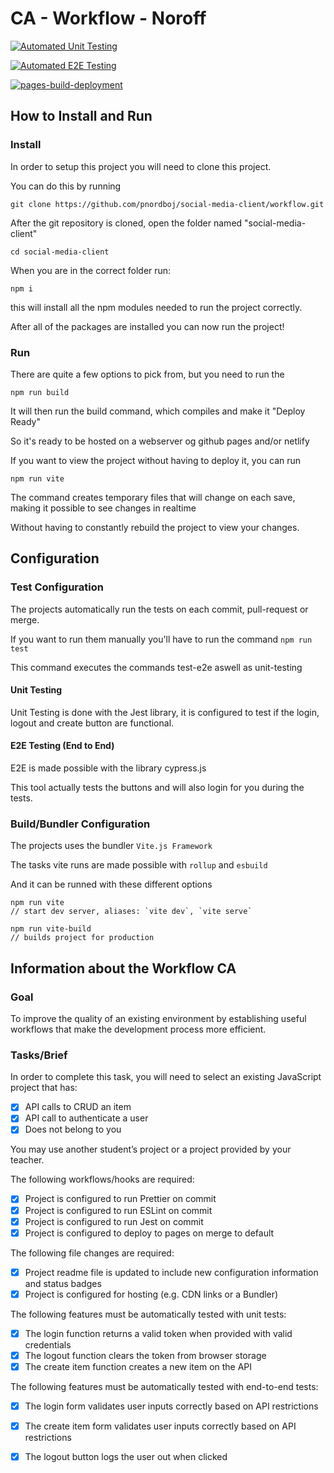 # CA - Workflow - Noroff

[![Automated Unit Testing](https://github.com/pnordboj/social-media-client/actions/workflows/main.yml/badge.svg)](https://github.com/pnordboj/social-media-client/actions/workflows/main.yml)

[![Automated E2E Testing](https://github.com/pnordboj/social-media-client/actions/workflows/e2e-test.yml/badge.svg?branch=workflow)](https://github.com/pnordboj/social-media-client/actions/workflows/e2e-test.yml)

[![pages-build-deployment](https://github.com/pnordboj/social-media-client/actions/workflows/pages/pages-build-deployment/badge.svg)](https://github.com/pnordboj/social-media-client/actions/workflows/pages/pages-build-deployment)

## How to Install and Run

### Install

In order to setup this project you will need to clone this project.

You can do this by running

```
git clone https://github.com/pnordboj/social-media-client/workflow.git
```
After the git repository is cloned, open the folder named "social-media-client"

```
cd social-media-client
```

When you are in the correct folder run:

```
npm i
```

this will install all the npm modules needed to run the project correctly.

After all of the packages are installed you can now run the project!

### Run

There are quite a few options to pick from, but you need to run the 

```
npm run build
```

It will then run the build command, which compiles and make it "Deploy Ready" 

So it's ready to be hosted on a webserver og github pages and/or netlify

If you want to view the project without having to deploy it, you can run

```
npm run vite
```

The command creates temporary files that will change on each save, making it possible to see changes in realtime

Without having to constantly rebuild the project to view your changes. 

## Configuration

### Test Configuration

The projects automatically run the tests on each commit, pull-request or merge.

If you want to run them manually you'll have to run the command `npm run test`

This command executes the commands test-e2e aswell as unit-testing

#### Unit Testing

Unit Testing is done with the Jest library, it is configured to test if the login, logout and create button are functional.

#### E2E Testing (End to End)

E2E is made possible with the library cypress.js

This tool actually tests the buttons and will also login for you during the tests. 

### Build/Bundler Configuration

The projects uses the bundler `Vite.js Framework`

The tasks vite runs are made possible with `rollup` and `esbuild`

And it can be runned with these different options

```
npm run vite
// start dev server, aliases: `vite dev`, `vite serve`
```

```
npm run vite-build
// builds project for production
```

## Information about the Workflow CA

### Goal

To improve the quality of an existing environment by establishing useful workflows that make the development process more efficient.


### Tasks/Brief

In order to complete this task, you will need to select an existing JavaScript project that has:

- [X] API calls to CRUD an item
- [X] API call to authenticate a user
- [X] Does not belong to you

You may use another student’s project or a project provided by your teacher.

The following workflows/hooks are required:

- [X] Project is configured to run Prettier on commit
- [X] Project is configured to run ESLint on commit
- [X] Project is configured to run Jest on commit
- [X] Project is configured to deploy to pages on merge to default

The following file changes are required:

- [X] Project readme file is updated to include new configuration information and status badges
- [X] Project is configured for hosting (e.g. CDN links or a Bundler)

The following features must be automatically tested with unit tests:

- [X] The login function returns a valid token when provided with valid credentials
- [X] The logout function clears the token from browser storage
- [X] The create item function creates a new item on the API

The following features must be automatically tested with end-to-end tests:

- [X] The login form validates user inputs correctly based on API restrictions
- [X] The create item form validates user inputs correctly based on API restrictions
- [X] The logout button logs the user out when clicked


